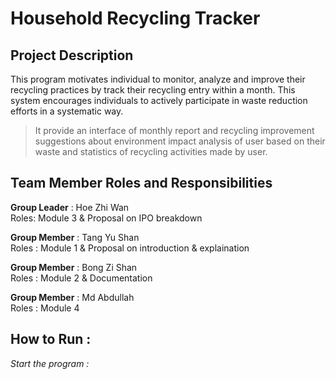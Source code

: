 # Household Recycling Tracker
## Project Description
This program motivates individual to monitor, analyze and improve their recycling practices by track their recycling entry within a month. This system encourages individuals to actively participate in waste reduction efforts in a systematic way.
> It provide an interface of monthly report and recycling improvement suggestions about environment impact analysis of user based on their waste and statistics of recycling activities made by user.

## Team Member Roles and Responsibilities 
__Group Leader__ : Hoe Zhi Wan<br>
Roles: Module 3 & Proposal on IPO breakdown

__Group Member__ : Tang Yu Shan<br>
Roles : Module 1 & Proposal on introduction & explaination

__Group Member__ : Bong Zi Shan<br>
Roles : Module 2 & Documentation

__Group Member__ : Md Abdullah<br>
Roles : Module 4


## How to Run :
_Start the program :_
